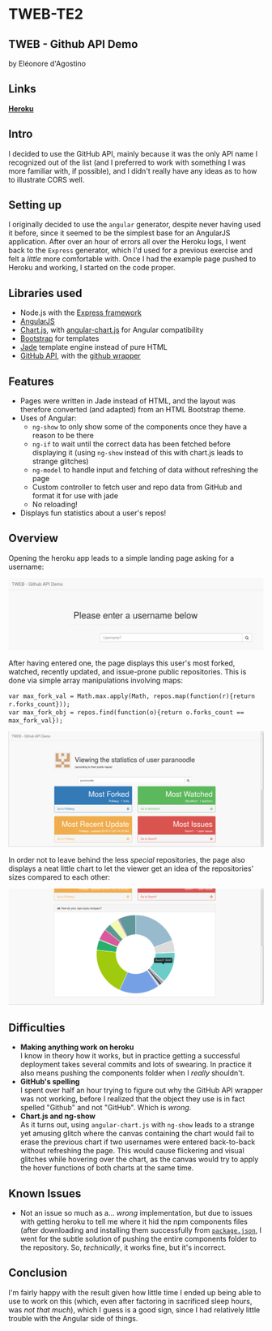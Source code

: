# TWEB-TE2
## TWEB - Github API Demo

by Eléonore d'Agostino

## Links

[**Heroku**](https://tweb-te2-dagostino.herokuapp.com/)

## Intro

I decided to use the GitHub API, mainly because it was the only API name I recognized out of the list (and I preferred to work with something I was more familiar with, if possible), and I didn't really have any ideas as to how to illustrate CORS well.

## Setting up

I originally decided to use the `angular` generator, despite never having used it before, since it seemed to be the simplest base for an AngularJS application. After over an hour of errors all over the Heroku logs, I went back to the `Express` generator, which I'd used for a previous exercise and felt a *little* more comfortable with. Once I had the example page pushed to Heroku and working, I started on the code proper.

## Libraries used

* Node.js with the [Express framework](http://expressjs.com/)
* [AngularJS](https://angularjs.org/)
* [Chart.js](http://www.chartjs.org/), with [angular-chart.js](http://jtblin.github.io/angular-chart.js/) for Angular compatibility
* [Bootstrap](http://getbootstrap.com/) for templates
* [Jade](http://jade-lang.com/) template engine instead of pure HTML
* [GitHub API](https://developer.github.com/v3/), with the [github wrapper](https://github.com/michael/github)

## Features

* Pages were written in Jade instead of HTML, and the layout was therefore converted (and adapted) from an HTML Bootstrap theme.
* Uses of Angular:
  * `ng-show` to only show some of the components once they have a reason to be there
  * `ng-if` to wait until the correct data has been fetched before displaying it (using `ng-show` instead of this with chart.js leads to strange glitches)
  * `ng-model` to handle input and fetching of data without refreshing the page
  * Custom controller to fetch user and repo data from GitHub and format it for use with jade
  * No reloading!
* Displays fun statistics about a user's repos!

## Overview

Opening the heroku app leads to a simple landing page asking for a username:

[![](images/landing.png)](images/landing.png)

After having entered one, the page displays this user's most forked, watched, recently updated, and issue-prone public repositories. This is done via simple array manipulations involving maps:

```
var max_fork_val = Math.max.apply(Math, repos.map(function(r){return r.forks_count}));
var max_fork_obj = repos.find(function(o){return o.forks_count == max_fork_val});
```

[![](images/repo_best_of.png)](images/repo_best_of.png)

In order not to leave behind the less *special* repositories, the page also displays a neat little chart to let the viewer get an idea of the repositories' sizes compared to each other:

[![](images/repo_sizes.png)](images/repo_sizes.png)

## Difficulties

* **Making anything work on heroku**  
I know in theory how it works, but in practice getting a successful deployment takes several commits and lots of swearing. In practice it also means pushing the components folder when I *really* shouldn't.
* **GitHub's spelling**  
I spent over half an hour trying to figure out why the GitHub API wrapper was not working, before I realized that the object they use is in fact spelled "Github" and not "GitHub". Which is *wrong*.
* **Chart.js and ng-show**  
As it turns out, using `angular-chart.js` with `ng-show` leads to a strange yet amusing glitch where the canvas containing the chart would fail to erase the previous chart if two usernames were entered back-to-back without refreshing the page. This would cause flickering and visual glitches while hovering over the chart, as the canvas would try to apply the hover functions of both charts at the same time.

## Known Issues

* Not an issue so much as a... *wrong* implementation, but due to issues with getting heroku to tell me where it hid the npm components files (after downloading and installing them successfully from [`package.json`](package.json), I went for the subtle solution of pushing the entire components folder to the repository. So, *technically*, it works fine, but it's incorrect.

## Conclusion

I'm fairly happy with the result given how little time I ended up being able to use to work on this (which, even after factoring in sacrificed sleep hours, was *not that much*), which I guess is a good sign, since I had relatively little trouble with the Angular side of things.
